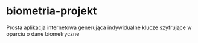 # biometria-projekt
Prosta aplikacja internetowa generująca indywidualne klucze szyfrujące w oparciu o dane biometryczne
